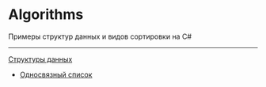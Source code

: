# Algorithms
Примеры структур данных и видов сортировки на C#
____
[Структуры данных](https://github.com/Gandalf329/Algorithms/tree/main/data%20structure)

* [Односвязный список](https://github.com/Gandalf329/Algorithms/blob/main/data%20structure/LinkedList.cs)
